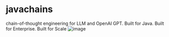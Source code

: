 # javachains
chain-of-thought engineering for LLM and OpenAI GPT. Built for Java. Built for Enterprise. Built for Scale
![image](https://user-images.githubusercontent.com/76883/226261289-21a6fd42-ff6f-4d7a-9c59-3c7f149e0f56.png)

